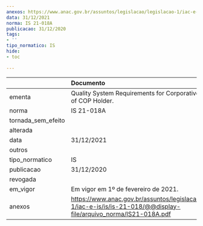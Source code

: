 ```yaml
---
anexos: https://www.anac.gov.br/assuntos/legislacao/legislacao-1/iac-e-is/is/is-21-018/@@display-file/arquivo_norma/IS21-018A.pdf
data: 31/12/2021
norma: IS 21-018A
publicacao: 31/12/2020
tags:
- ''
tipo_normatico: IS
hide: 
- toc 
 
---
```


|                    | Documento                                                                                                                 |
|:-------------------|:--------------------------------------------------------------------------------------------------------------------------|
| ementa             | Quality System Requirements for Corporative Distributor of COP Holder.                                                    |
| norma              | IS 21-018A                                                                                                                |
| tornada_sem_efeito |                                                                                                                           |
| alterada           |                                                                                                                           |
| data               | 31/12/2021                                                                                                                |
| outros             |                                                                                                                           |
| tipo_normatico     | IS                                                                                                                        |
| publicacao         | 31/12/2020                                                                                                                |
| revogada           |                                                                                                                           |
| em_vigor           | Em vigor em 1º de fevereiro de 2021.                                                                                      |
| anexos             | https://www.anac.gov.br/assuntos/legislacao/legislacao-1/iac-e-is/is/is-21-018/@@display-file/arquivo_norma/IS21-018A.pdf |